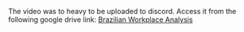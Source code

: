 The video was to heavy to be uploaded to discord.
Access it from the following google drive link: [Brazilian Workplace Analysis](https://drive.google.com/file/d/1lxioP3Dar3f3eZdEPzabN9gLIB_Fi4yq/view)
